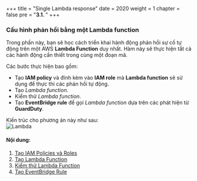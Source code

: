 +++
title = "Single Lambda response"
date = 2020
weight = 1
chapter = false
pre = "<b>3.1. </b>"
+++

### Cấu hình phản hồi bằng một Lambda function

Trong phần này, bạn sẽ học cách triển khai hành động phản hồi sự cố tự động trên một AWS **Lambda Function** duy nhất. Hàm này sẽ thực hiện tất cả các hành động cần thiết trong cùng một đoạn mã.

Các bước thực hiện bao gồm:

- Tạo **IAM policy** và đính kèm vào **IAM role** mà **Lambda function** sẽ sử dụng để thực thi các phản hồi tự động.
- Tạo _Lambda function_.
- Kiểm thử _Lambda function_.
- Tạo **EventBridge rule** để gọi _Lambda function_ dựa trên các phát hiện từ **GuardDuty**.

Kiến trúc cho phương án này như sau:  
![Lambda](../../../images/1/Workshop_Lambda.jpg?width=90pc)

#### Nội dung:

1. [Tạo IAM Policies và Roles](3.1.1-Create-IAM-Policies-and-Roles)  
2. [Tạo Lambda Function](3.1.2-Create-Lambda-Function)  
3. [Kiểm thử Lambda Function](3.1.3-Test-Lambda-Function)  
4. [Tạo EventBridge Rule](3.1.4-Create-EventBridge-Rule)

